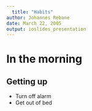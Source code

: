 ```yaml
---
  title: "Habits"
author: Johannes Rebane
date: March 22, 2005
output: ioslides_presentation
---
```

# In the morning

## Getting up

- Turn off alarm
- Get out of bed
